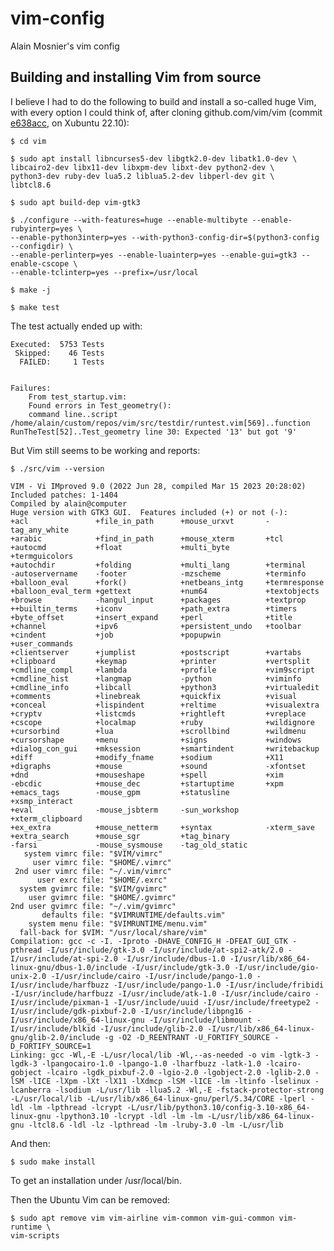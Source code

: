 # vim-config
Alain Mosnier's vim config

## Building and installing Vim from source

I believe I had to do the following to build and install a so-called
huge Vim, with every option I could think of, after cloning
github.com/vim/vim (commit
[e638acc](https://github.com/vim/vim/commit/e638acc9274112ca5ac6b610b01e44ab2a1e19ce),
on Xubuntu 22.10):

    $ cd vim

    $ sudo apt install libncurses5-dev libgtk2.0-dev libatk1.0-dev \
    libcairo2-dev libx11-dev libxpm-dev libxt-dev python2-dev \
    python3-dev ruby-dev lua5.2 liblua5.2-dev libperl-dev git \
    libtcl8.6

    $ sudo apt build-dep vim-gtk3

    $ ./configure --with-features=huge --enable-multibyte --enable-rubyinterp=yes \
    --enable-python3interp=yes --with-python3-config-dir=$(python3-config --configdir) \
    --enable-perlinterp=yes --enable-luainterp=yes --enable-gui=gtk3 --enable-cscope \
    --enable-tclinterp=yes --prefix=/usr/local

    $ make -j

    $ make test

The test actually ended up with:

    Executed:  5753 Tests
     Skipped:    46 Tests
      FAILED:     1 Tests


    Failures:
        From test_startup.vim:
        Found errors in Test_geometry():
        command line..script /home/alain/custom/repos/vim/src/testdir/runtest.vim[569]..function RunTheTest[52]..Test_geometry line 30: Expected '13' but got '9'

But Vim still seems to be working and reports:

    $ ./src/vim --version

    VIM - Vi IMproved 9.0 (2022 Jun 28, compiled Mar 15 2023 20:28:02)
    Included patches: 1-1404
    Compiled by alain@computer
    Huge version with GTK3 GUI.  Features included (+) or not (-):
    +acl               +file_in_path      +mouse_urxvt       -tag_any_white
    +arabic            +find_in_path      +mouse_xterm       +tcl
    +autocmd           +float             +multi_byte        +termguicolors
    +autochdir         +folding           +multi_lang        +terminal
    -autoservername    -footer            -mzscheme          +terminfo
    +balloon_eval      +fork()            +netbeans_intg     +termresponse
    +balloon_eval_term +gettext           +num64             +textobjects
    +browse            -hangul_input      +packages          +textprop
    ++builtin_terms    +iconv             +path_extra        +timers
    +byte_offset       +insert_expand     +perl              +title
    +channel           +ipv6              +persistent_undo   +toolbar
    +cindent           +job               +popupwin          +user_commands
    +clientserver      +jumplist          +postscript        +vartabs
    +clipboard         +keymap            +printer           +vertsplit
    +cmdline_compl     +lambda            +profile           +vim9script
    +cmdline_hist      +langmap           -python            +viminfo
    +cmdline_info      +libcall           +python3           +virtualedit
    +comments          +linebreak         +quickfix          +visual
    +conceal           +lispindent        +reltime           +visualextra
    +cryptv            +listcmds          +rightleft         +vreplace
    +cscope            +localmap          +ruby              +wildignore
    +cursorbind        +lua               +scrollbind        +wildmenu
    +cursorshape       +menu              +signs             +windows
    +dialog_con_gui    +mksession         +smartindent       +writebackup
    +diff              +modify_fname      +sodium            +X11
    +digraphs          +mouse             +sound             -xfontset
    +dnd               +mouseshape        +spell             +xim
    -ebcdic            +mouse_dec         +startuptime       +xpm
    +emacs_tags        -mouse_gpm         +statusline        +xsmp_interact
    +eval              -mouse_jsbterm     -sun_workshop      +xterm_clipboard
    +ex_extra          +mouse_netterm     +syntax            -xterm_save
    +extra_search      +mouse_sgr         +tag_binary
    -farsi             -mouse_sysmouse    -tag_old_static
       system vimrc file: "$VIM/vimrc"
         user vimrc file: "$HOME/.vimrc"
     2nd user vimrc file: "~/.vim/vimrc"
          user exrc file: "$HOME/.exrc"
      system gvimrc file: "$VIM/gvimrc"
        user gvimrc file: "$HOME/.gvimrc"
    2nd user gvimrc file: "~/.vim/gvimrc"
           defaults file: "$VIMRUNTIME/defaults.vim"
        system menu file: "$VIMRUNTIME/menu.vim"
      fall-back for $VIM: "/usr/local/share/vim"
    Compilation: gcc -c -I. -Iproto -DHAVE_CONFIG_H -DFEAT_GUI_GTK -pthread -I/usr/include/gtk-3.0 -I/usr/include/at-spi2-atk/2.0 -I/usr/include/at-spi-2.0 -I/usr/include/dbus-1.0 -I/usr/lib/x86_64-linux-gnu/dbus-1.0/include -I/usr/include/gtk-3.0 -I/usr/include/gio-unix-2.0 -I/usr/include/cairo -I/usr/include/pango-1.0 -I/usr/include/harfbuzz -I/usr/include/pango-1.0 -I/usr/include/fribidi -I/usr/include/harfbuzz -I/usr/include/atk-1.0 -I/usr/include/cairo -I/usr/include/pixman-1 -I/usr/include/uuid -I/usr/include/freetype2 -I/usr/include/gdk-pixbuf-2.0 -I/usr/include/libpng16 -I/usr/include/x86_64-linux-gnu -I/usr/include/libmount -I/usr/include/blkid -I/usr/include/glib-2.0 -I/usr/lib/x86_64-linux-gnu/glib-2.0/include -g -O2 -D_REENTRANT -U_FORTIFY_SOURCE -D_FORTIFY_SOURCE=1
    Linking: gcc -Wl,-E -L/usr/local/lib -Wl,--as-needed -o vim -lgtk-3 -lgdk-3 -lpangocairo-1.0 -lpango-1.0 -lharfbuzz -latk-1.0 -lcairo-gobject -lcairo -lgdk_pixbuf-2.0 -lgio-2.0 -lgobject-2.0 -lglib-2.0 -lSM -lICE -lXpm -lXt -lX11 -lXdmcp -lSM -lICE -lm -ltinfo -lselinux -lcanberra -lsodium -L/usr/lib -llua5.2 -Wl,-E -fstack-protector-strong -L/usr/local/lib -L/usr/lib/x86_64-linux-gnu/perl/5.34/CORE -lperl -ldl -lm -lpthread -lcrypt -L/usr/lib/python3.10/config-3.10-x86_64-linux-gnu -lpython3.10 -lcrypt -ldl -lm -lm -L/usr/lib/x86_64-linux-gnu -ltcl8.6 -ldl -lz -lpthread -lm -lruby-3.0 -lm -L/usr/lib

And then:

    $ sudo make install

To get an installation under /usr/local/bin.

Then the Ubuntu Vim can be removed:

    $ sudo apt remove vim vim-airline vim-common vim-gui-common vim-runtime \
    vim-scripts
